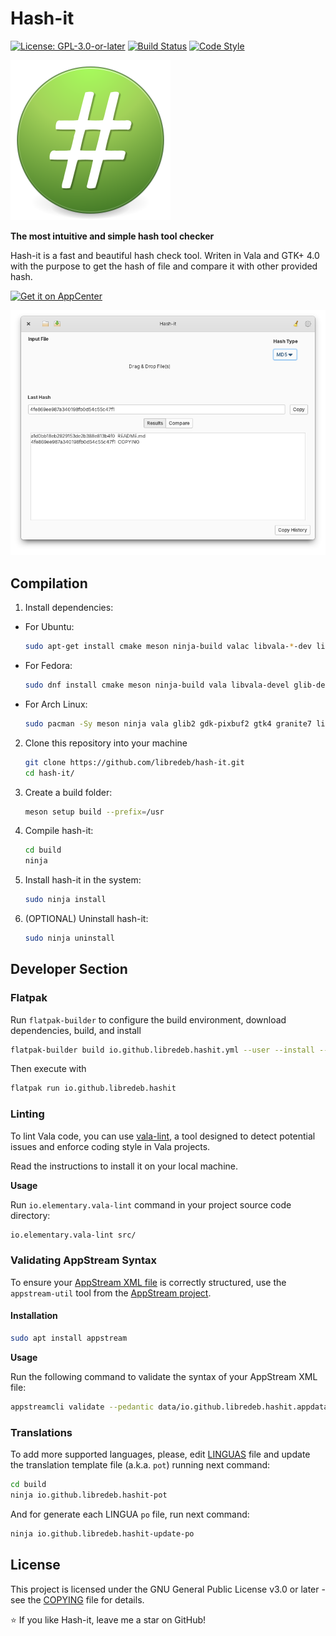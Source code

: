 # Hash-it

[![License: GPL-3.0-or-later](https://img.shields.io/badge/License-GPL%203.0--or--later-green.svg)](https://opensource.org/licenses/GPL-3.0)
[![Build Status](https://github.com/libredeb/hash-it/workflows/CI/badge.svg)](https://github.com/libredeb/hash-it/actions)
[![Code Style](https://img.shields.io/badge/code%20style-Vala-purple.svg)](https://wiki.gnome.org/Projects/Vala)

![icon](./data/icons/128/hashit.svg)

**The most intuitive and simple hash tool checker**

Hash-it is a fast and beautiful hash check tool. Writen in Vala and GTK+ 4.0 with the purpose to get the hash of file and compare it with other provided hash.

[![Get it on AppCenter](https://appcenter.elementary.io/badge.svg)](https://appcenter.elementary.io/io.github.libredeb.hashit)

![screenshot](./data/screenshot.png)

## Compilation

   1. Install dependencies:
   * For Ubuntu:
      ```sh
      sudo apt-get install cmake meson ninja-build valac libvala-*-dev libglib2.0-dev libgtk-4-dev libgranite-7-dev libadwaita-1-dev python3 python3-wheel python3-setuptools
      ```
   * For Fedora:
      ```sh
      sudo dnf install cmake meson ninja-build vala libvala-devel glib-devel gtk4-devel granite-7-devel libadwaita-devel python3 python3-wheel python3-setuptools gnome-menus
      ```
   * For Arch Linux:
      ```sh
      sudo pacman -Sy meson ninja vala glib2 gdk-pixbuf2 gtk4 granite7 libadwaita-1 python python-wheel python-setuptools
      ```
   2. Clone this repository into your machine
      ```sh
      git clone https://github.com/libredeb/hash-it.git
      cd hash-it/
      ```
   3. Create a build folder:
      ```sh
      meson setup build --prefix=/usr
      ```
   4. Compile hash-it:
      ```sh
      cd build
      ninja
      ```
   5. Install hash-it in the system:
      ```sh
      sudo ninja install
      ```
   6. (OPTIONAL) Uninstall hash-it:
      ```sh
      sudo ninja uninstall
      ```

## Developer Section

### Flatpak

Run `flatpak-builder` to configure the build environment, download dependencies, build, and install

```bash
flatpak-builder build io.github.libredeb.hashit.yml --user --install --force-clean --install-deps-from=appcenter
```

Then execute with

```bash
flatpak run io.github.libredeb.hashit
```

### Linting

To lint Vala code, you can use [vala-lint](https://github.com/vala-lang/vala-lint), a tool designed to detect potential issues and enforce coding style in Vala projects.

Read the instructions to install it on your local machine.

**Usage**

Run `io.elementary.vala-lint` command in your project source code directory:

```sh
io.elementary.vala-lint src/
```

### Validating AppStream Syntax

To ensure your [AppStream XML file](data/io.github.libredeb.hashit.appdata.xml.in) is correctly structured, use the `appstream-util` tool from the [AppStream project](https://www.freedesktop.org/software/appstream/docs/).

#### Installation

```sh
sudo apt install appstream
```

**Usage**

Run the following command to validate the syntax of your AppStream XML file:

```sh
appstreamcli validate --pedantic data/io.github.libredeb.hashit.appdata.xml.in
```

### Translations

To add more supported languages, please, edit [LINGUAS](./po/LINGUAS) file and update the translation template file (a.k.a. `pot`) running next command:
```sh
cd build
ninja io.github.libredeb.hashit-pot
```

And for generate each LINGUA `po` file, run next command:
```sh
ninja io.github.libredeb.hashit-update-po
```

## License

This project is licensed under the GNU General Public License v3.0 or later - see the [COPYING](COPYING) file for details.

⭐ If you like Hash-it, leave me a star on GitHub!
